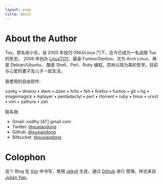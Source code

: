 ```yaml
---
layout: page
title: About
---
```


# About the Author

Toy，原名徐小东，自 2005 年投归 GNU/Linux 门下，迄今已成为一名追随 Tux 的死忠。
2006 年创办 [LinuxTOY][l]，最喜 Funtoo/Gentoo、次为 Arch Linux、再是 Debian/Ubuntu，
酷爱 Shell、Perl、Ruby 编程，崇尚以简为美的哲学。目前与心爱的妻子及儿子一起生活。

我使用的自由软件:

conky • dmenu • dwm • dzen • fcitx • feh • firefox • funtoo • git • hg • imagemagick • mplayer • pentadactyl • perl • rtorrent • ruby • tmux • urxvt • vim • zathura • zsh

联系我:

+ Gmail:     xxdlhy [AT] gmail.com
+ Twitter:   [@xuxiaodong][t]
+ Github:    [@xuxiaodong][g]
+ Bitbucket: [@xuxiaodong][b]

# Colophon

这个 Blog 在 [Vim][v] 中书写，使用 [Jekyll][j] 生成，通过 [Github][g] 进行
管理，样式来自 [Julian Yap][y]。

[l]: http://linuxtoy.org
[j]: http://jekyllrb.com
[g]: http://github.com
[v]: http://vim.org
[t]: https://twitter.com/xuxiaodong
[g]: https://github.com/xuxiaodong
[b]: https://bitbucket.org/xuxiaodong
[y]: http://julianyap.com

